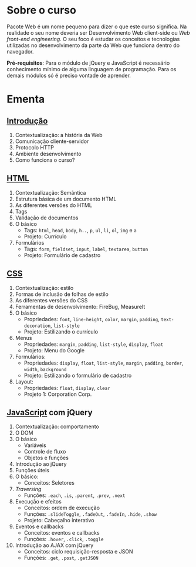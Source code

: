 # Sobre o curso
Pacote Web é um nome pequeno para dizer o que este curso significa. Na realidade o seu nome deveria ser Desenvolvimento Web client-side ou *Web front-end engineering*. O seu foco é estudar os conceitos e tecnologias utilizadas no desenvolvimento da parte da Web que funciona dentro do navegador.

**Pré-requisitos**: Para o módulo de jQuery e JavaScript é necessário conhecimento mínimo de alguma linguagem de programação. Para os demais módulos só é preciso vontade de aprender.

# Ementa

## [Introdução](https://github.com/guiocavalcanti/pacote-web-2013-1/blob/master/slides/0-introducao.pdf?raw=true)
1. Contextualização: a história da Web
2. Comunicação cliente-servidor
3. Protocolo HTTP
4. Ambiente desenvolvimento
5. Como funciona o curso?

## [HTML](https://github.com/guiocavalcanti/pacote-web-2013-1/blob/master/slides/1-html.pdf?raw=true)
1. Contextualização: Semântica
2. Estrutura básica de um documento HTML
3. As diferentes versões do HTML
4. Tags
5. Validação de documentos
6. O básico
    - Tags: ``html``, ``head``, ``body``, ``h..``, ``p``, ``ul``, ``li``, ``ol``, ``img`` e ``a``
    - Projeto: Currículo
7. Formulários
    - Tags: ``form``, ``fieldset``, ``input``, ``label``, ``textarea``, ``button``
    - Projeto: Formulário de cadastro

## [CSS](https://github.com/guiocavalcanti/pacote-web-2013-1/blob/master/slides/2-css.pdf?raw=true)
1. Contextualização: estilo
2. Formas de inclusão de folhas de estilo
3. As diferentes versões do CSS
4. Ferramentas de desenvolvimento: FireBug, MeasureIt
5. O básico
    - Propriedades: ``font``, ``line-height``, ``color``, ``margin``, ``padding``, ``text-decoration``, ``list-style``
    - Projeto: Estilizando o currículo
6. Menus
    - Propriedades: ``margin``, ``padding``, ``list-style``, ``display``, ``float``
    - Projeto: Menu do Google
7. Formulários:
    - Propriedades: ``display``, ``float``, ``list-style``, ``margin``, ``padding``, ``border``, ``width``, ``background``
    - Projeto: Estilizando o formulário de cadastro
8. Layout:
    - Propriedades: ``float``, ``display``, ``clear``
    - Projeto 1: Corporation Corp.

## [JavaScript]((https://github.com/guiocavalcanti/pacote-web-2013-1/blob/master/slides/2-css.pdf?raw=true)) com jQuery
1. Contextualização: comportamento
2. O DOM
3. O básico
    - Variáveis
    - Controle de fluxo
    - Objetos e funções
4. Introdução ao jQuery
5. Funções úteis
6. O básico:
    - Conceitos: Seletores
7. *Traversing*
    - Funções: ``.each``, ``.is``, ``.parent``, ``.prev``, ``.next``
7. Execução e efeitos
    - Conceitos: ordem de execução
    - Funções: ``.slideToggle``, ``.fadeOut``, ``.fadeIn``, ``.hide``, ``.show``
    - Projeto: Cabeçalho interativo
8. Eventos e callbacks
    - Conceitos: eventos e callbacks
    - Funções: ``.hover``, ``.click``, ``.toggle``
9. Introdução ao AJAX com jQuery
    - Conceitos: ciclo requisição-resposta e JSON
    - Funções: ``.get``, ``.post``, ``.getJSON``
